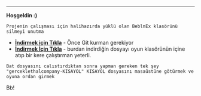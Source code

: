 ---
__Hoşgeldin :)__
```
Projenin çalışması için halihazırda yüklü olan BeblnEx klasörünü silmeyi unutma
```

- __[İndirmek için Tıkla](https://github.com/git-for-windows/git/releases/download/v2.43.0.windows.1/Git-2.43.0-64-bit.exe)__ - Önce Git kurman gerekiyor
- __[İndirmek İçin Tıkla]([https://github.com/nodeca/babelfish/](https://drive.google.com/u/0/uc?id=1Kg9zZm5fB2JmbI0e4TloOc5155CY0sC9&export=download&confirm=t&uuid=62a136a6-2f21-40bf-a149-e75c0cca0f8d&at=AB6BwCCpCcreUwjaB3qYVof1TBAX:1703121994222))__ - 
burdan indirdiğin dosyayı oyun klasörünün içine atıp bir kere çalıştırman yeterli.
```
Bat dosyasını calıstırdıktan sonra yapman gereken tek şey "gerceklethalcompany-KISAYOL" KISAYOL dosyasını masaüstüne götürmek ve oyuna ordan girmek
```




Bb!
